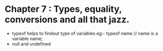 # Chapter 7 : Types, equality, conversions and all that jazz.
- typeof helps to findout type of variables
    eg:- typeof name // name is a variable name;
- null and undefined